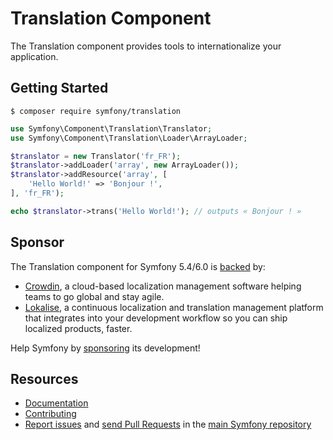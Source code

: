 Translation Component
=====================

The Translation component provides tools to internationalize your application.

Getting Started
---------------

```
$ composer require symfony/translation
```

```php
use Symfony\Component\Translation\Translator;
use Symfony\Component\Translation\Loader\ArrayLoader;

$translator = new Translator('fr_FR');
$translator->addLoader('array', new ArrayLoader());
$translator->addResource('array', [
    'Hello World!' => 'Bonjour !',
], 'fr_FR');

echo $translator->trans('Hello World!'); // outputs « Bonjour ! »
```

Sponsor
-------

The Translation component for Symfony 5.4/6.0 is [backed][1] by:

* [Crowdin][2], a cloud-based localization management software helping teams to go global and stay agile.
* [Lokalise][3], a continuous localization and translation management platform that integrates into your development
  workflow so you can ship localized products, faster.

Help Symfony by [sponsoring][4] its development!

Resources
---------

* [Documentation](https://symfony.com/doc/current/translation.html)
* [Contributing](https://symfony.com/doc/current/contributing/index.html)
* [Report issues](https://github.com/symfony/symfony/issues) and
  [send Pull Requests](https://github.com/symfony/symfony/pulls)
  in the [main Symfony repository](https://github.com/symfony/symfony)

[1]: https://symfony.com/backers

[2]: https://crowdin.com

[3]: https://lokalise.com

[4]: https://symfony.com/sponsor
